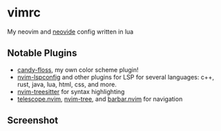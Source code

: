 # vimrc

My neovim and [neovide](https://neovide.dev/) config written in lua

## Notable Plugins
* [candy-floss](https://github.com/dec-lied/candy-floss), my own color scheme plugin!
* [nvim-lspconfig](https://github.com/neovim/nvim-lspconfig) and other plugins for LSP for several languages: c++, rust, java, lua, html, css, and more.
* [nvim-treesitter](https://github.com/nvim-treesitter/nvim-treesitter) for syntax highlighting
* [telescope.nvim](https://github.com/nvim-telescope/telescope.nvim), [nvim-tree](https://github.com/nvim-tree/nvim-tree.lua), and [barbar.nvim](https://github.com/romgrk/barbar.nvim) for navigation

## Screenshot

